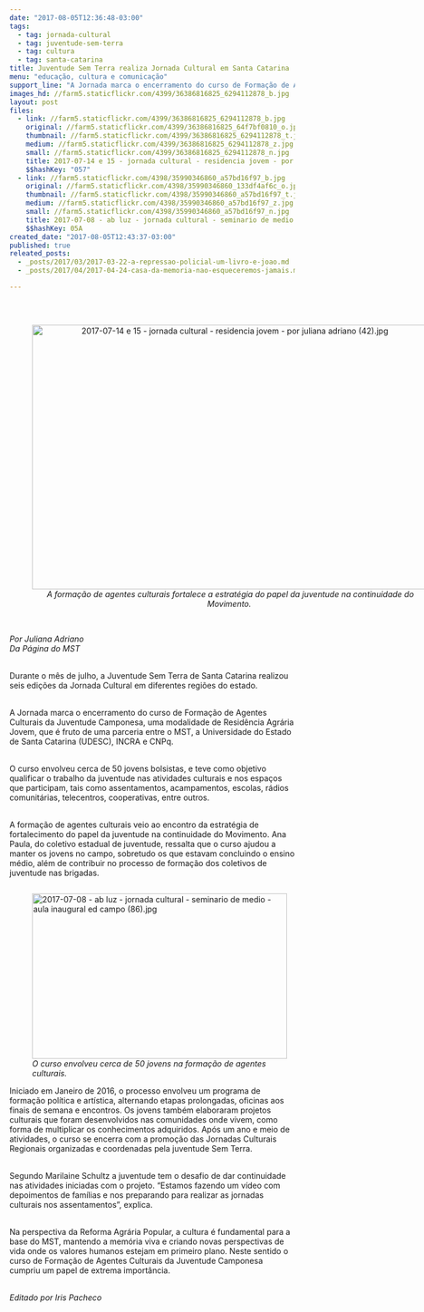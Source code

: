 ```yaml
---
date: "2017-08-05T12:36:48-03:00"
tags:
  - tag: jornada-cultural
  - tag: juventude-sem-terra
  - tag: cultura
  - tag: santa-catarina
title: Juventude Sem Terra realiza Jornada Cultural em Santa Catarina
menu: "educação, cultura e comunicação"
support_line: "A Jornada marca o encerramento do curso de Formação de Agentes Culturais da Juventude Camponesa, uma modalidade de Residência Agrária Jovem."
images_hd: //farm5.staticflickr.com/4399/36386816825_6294112878_b.jpg
layout: post
files:
  - link: //farm5.staticflickr.com/4399/36386816825_6294112878_b.jpg
    original: //farm5.staticflickr.com/4399/36386816825_64f7bf0810_o.jpg
    thumbnail: //farm5.staticflickr.com/4399/36386816825_6294112878_t.jpg
    medium: //farm5.staticflickr.com/4399/36386816825_6294112878_z.jpg
    small: //farm5.staticflickr.com/4399/36386816825_6294112878_n.jpg
    title: 2017-07-14 e 15 - jornada cultural - residencia jovem - por juliana adriano (42).jpg
    $$hashKey: "057"
  - link: //farm5.staticflickr.com/4398/35990346860_a57bd16f97_b.jpg
    original: //farm5.staticflickr.com/4398/35990346860_133df4af6c_o.jpg
    thumbnail: //farm5.staticflickr.com/4398/35990346860_a57bd16f97_t.jpg
    medium: //farm5.staticflickr.com/4398/35990346860_a57bd16f97_z.jpg
    small: //farm5.staticflickr.com/4398/35990346860_a57bd16f97_n.jpg
    title: 2017-07-08 - ab luz - jornada cultural - seminario de medio - aula inaugural ed campo (86).jpg
    $$hashKey: 05A
created_date: "2017-08-05T12:43:37-03:00"
published: true
releated_posts:
  - _posts/2017/03/2017-03-22-a-repressao-policial-um-livro-e-joao.md
  - _posts/2017/04/2017-04-24-casa-da-memoria-nao-esqueceremos-jamais.md

---
```

<p>&nbsp;</p>

<div style="text-align:center">
<figure class="image" style="display:inline-block"><img alt="2017-07-14 e 15 - jornada cultural - residencia jovem - por juliana adriano (42).jpg" height="467" src="//farm5.staticflickr.com/4399/36386816825_6294112878_b.jpg" width="700" />
<figcaption><em>A forma&ccedil;&atilde;o de agentes culturais fortalece a estrat&eacute;gia do papel da juventude na continuidade do Movimento.&nbsp;</em></figcaption>
</figure>
</div>

<p><br />
<em>Por Juliana Adriano&nbsp;<br />
Da P&aacute;gina do MST&nbsp;</em></p>

<p><br />
Durante o m&ecirc;s de julho, a Juventude Sem Terra de Santa Catarina realizou seis edi&ccedil;&otilde;es da&nbsp;Jornada Cultural em diferentes regi&otilde;es do estado.&nbsp;</p>

<p><br />
A Jornada&nbsp;marca o encerramento do curso de Forma&ccedil;&atilde;o de Agentes Culturais da Juventude Camponesa, uma modalidade de Resid&ecirc;ncia Agr&aacute;ria Jovem, que &eacute; fruto de uma parceria entre o MST, a Universidade do Estado de Santa Catarina (UDESC), INCRA e CNPq.</p>

<p><br />
O curso envolveu cerca de 50 jovens bolsistas, e teve como objetivo qualificar o trabalho da juventude nas atividades culturais e nos espa&ccedil;os que participam, tais como assentamentos, acampamentos, escolas, r&aacute;dios comunit&aacute;rias, telecentros, cooperativas, entre outros.&nbsp;</p>

<p><br />
A forma&ccedil;&atilde;o de agentes culturais veio ao encontro da estrat&eacute;gia de fortalecimento do papel da juventude na continuidade do Movimento. Ana Paula, do coletivo estadual de juventude, ressalta que o curso ajudou a manter os jovens no campo, sobretudo os que estavam concluindo o ensino m&eacute;dio, al&eacute;m de contribuir no processo de forma&ccedil;&atilde;o dos coletivos de juventude nas brigadas.</p>

<figure class="image" style="float:left"><img alt="2017-07-08 - ab luz - jornada cultural - seminario de medio - aula inaugural ed campo (86).jpg" height="292" src="//farm5.staticflickr.com/4398/35990346860_a57bd16f97_b.jpg" width="450" />
<figcaption><em>O curso envolveu cerca de 50 jovens na forma&ccedil;&atilde;o de agentes<br />
culturais.</em></figcaption>
</figure>

<p><br />
Iniciado em Janeiro de 2016, o processo envolveu um programa de forma&ccedil;&atilde;o pol&iacute;tica e art&iacute;stica, alternando etapas prolongadas, oficinas aos finais de semana e encontros. Os jovens tamb&eacute;m elaboraram projetos culturais que foram desenvolvidos nas comunidades onde vivem, como forma de multiplicar os conhecimentos adquiridos.&nbsp;Ap&oacute;s um ano e meio de atividades, o curso se encerra com a promo&ccedil;&atilde;o das Jornadas Culturais Regionais organizadas e coordenadas pela juventude Sem Terra.&nbsp;</p>

<p><br />
Segundo Marilaine Schultz a juventude tem o desafio de dar continuidade nas atividades iniciadas com o projeto. &ldquo;Estamos fazendo um v&iacute;deo com depoimentos de fam&iacute;lias e nos preparando para realizar as jornadas culturais nos assentamentos&rdquo;, explica.&nbsp;</p>

<p><br />
Na perspectiva da Reforma Agr&aacute;ria Popular, a cultura &eacute; fundamental para a base do MST, mantendo a mem&oacute;ria viva e criando novas perspectivas de vida onde os valores humanos estejam em primeiro plano. Neste sentido o curso de Forma&ccedil;&atilde;o de Agentes Culturais da Juventude Camponesa cumpriu um papel de extrema import&acirc;ncia. &nbsp;</p>

<p><br />
<em>Editado por Iris Pacheco</em></p>

